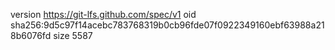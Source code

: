 version https://git-lfs.github.com/spec/v1
oid sha256:9d5c97f14acebc783768319b0cb96fde07f0922349160ebf63988a218b6076fd
size 5587
